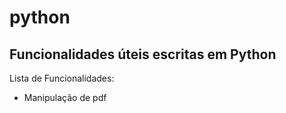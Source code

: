# python
## Funcionalidades úteis escritas em Python

Lista de Funcionalidades:
* Manipulação de pdf
